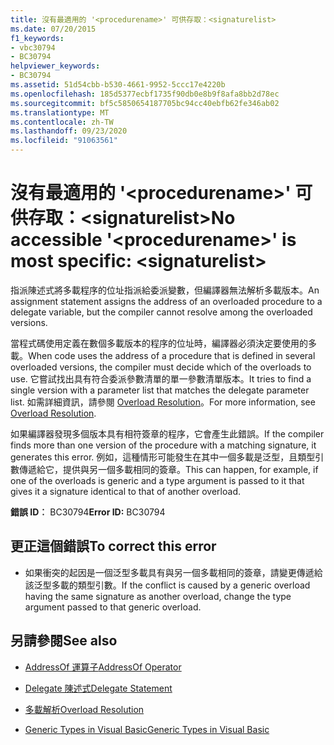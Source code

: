 ```yaml
---
title: 沒有最適用的 '<procedurename>' 可供存取：<signaturelist>
ms.date: 07/20/2015
f1_keywords:
- vbc30794
- BC30794
helpviewer_keywords:
- BC30794
ms.assetid: 51d54cbb-b530-4661-9952-5ccc17e4220b
ms.openlocfilehash: 185d5377ecbf1735f90db0e8b9f8afa8bb2d78ec
ms.sourcegitcommit: bf5c5850654187705bc94cc40ebfb62fe346ab02
ms.translationtype: MT
ms.contentlocale: zh-TW
ms.lasthandoff: 09/23/2020
ms.locfileid: "91063561"
---
```

# <a name="no-accessible-procedurename-is-most-specific-signaturelist"></a><span data-ttu-id="93124-102">沒有最適用的 '\<procedurename>' 可供存取：\<signaturelist></span><span class="sxs-lookup"><span data-stu-id="93124-102">No accessible '\<procedurename>' is most specific: \<signaturelist></span></span>

<span data-ttu-id="93124-103">指派陳述式將多載程序的位址指派給委派變數，但編譯器無法解析多載版本。</span><span class="sxs-lookup"><span data-stu-id="93124-103">An assignment statement assigns the address of an overloaded procedure to a delegate variable, but the compiler cannot resolve among the overloaded versions.</span></span>  
  
 <span data-ttu-id="93124-104">當程式碼使用定義在數個多載版本的程序的位址時，編譯器必須決定要使用的多載。</span><span class="sxs-lookup"><span data-stu-id="93124-104">When code uses the address of a procedure that is defined in several overloaded versions, the compiler must decide which of the overloads to use.</span></span> <span data-ttu-id="93124-105">它嘗試找出具有符合委派參數清單的單一參數清單版本。</span><span class="sxs-lookup"><span data-stu-id="93124-105">It tries to find a single version with a parameter list that matches the delegate parameter list.</span></span> <span data-ttu-id="93124-106">如需詳細資訊，請參閱 [Overload Resolution](../programming-guide/language-features/procedures/overload-resolution.md)。</span><span class="sxs-lookup"><span data-stu-id="93124-106">For more information, see [Overload Resolution](../programming-guide/language-features/procedures/overload-resolution.md).</span></span>  
  
 <span data-ttu-id="93124-107">如果編譯器發現多個版本具有相符簽章的程序，它會產生此錯誤。</span><span class="sxs-lookup"><span data-stu-id="93124-107">If the compiler finds more than one version of the procedure with a matching signature, it generates this error.</span></span> <span data-ttu-id="93124-108">例如，這種情形可能發生在其中一個多載是泛型，且類型引數傳遞給它，提供與另一個多載相同的簽章。</span><span class="sxs-lookup"><span data-stu-id="93124-108">This can happen, for example, if one of the overloads is generic and a type argument is passed to it that gives it a signature identical to that of another overload.</span></span>  
  
 <span data-ttu-id="93124-109">**錯誤 ID︰** BC30794</span><span class="sxs-lookup"><span data-stu-id="93124-109">**Error ID:** BC30794</span></span>  
  
## <a name="to-correct-this-error"></a><span data-ttu-id="93124-110">更正這個錯誤</span><span class="sxs-lookup"><span data-stu-id="93124-110">To correct this error</span></span>  
  
- <span data-ttu-id="93124-111">如果衝突的起因是一個泛型多載具有與另一個多載相同的簽章，請變更傳遞給該泛型多載的類型引數。</span><span class="sxs-lookup"><span data-stu-id="93124-111">If the conflict is caused by a generic overload having the same signature as another overload, change the type argument passed to that generic overload.</span></span>  
  
## <a name="see-also"></a><span data-ttu-id="93124-112">另請參閱</span><span class="sxs-lookup"><span data-stu-id="93124-112">See also</span></span>

- [<span data-ttu-id="93124-113">AddressOf 運算子</span><span class="sxs-lookup"><span data-stu-id="93124-113">AddressOf Operator</span></span>](../language-reference/operators/addressof-operator.md)
- [<span data-ttu-id="93124-114">Delegate 陳述式</span><span class="sxs-lookup"><span data-stu-id="93124-114">Delegate Statement</span></span>](../language-reference/statements/delegate-statement.md)

- [<span data-ttu-id="93124-115">多載解析</span><span class="sxs-lookup"><span data-stu-id="93124-115">Overload Resolution</span></span>](../programming-guide/language-features/procedures/overload-resolution.md)
- [<span data-ttu-id="93124-116">Generic Types in Visual Basic</span><span class="sxs-lookup"><span data-stu-id="93124-116">Generic Types in Visual Basic</span></span>](../programming-guide/language-features/data-types/generic-types.md)
